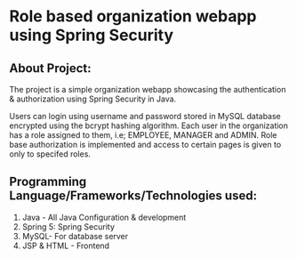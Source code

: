 # Role based organization webapp using Spring Security

## About Project:
The project is a simple organization webapp showcasing the authentication & authorization using Spring Security in Java.

Users can login using username and password stored in MySQL database encrypted using the bcrypt hashing algorithm. Each user in the organization has a role assigned to them, i.e; EMPLOYEE, MANAGER and ADMIN. Role base authorization is implemented and access to certain pages is given to only to specifed roles.

## Programming Language/Frameworks/Technologies used:

1) Java - All Java Configuration & development
2) Spring 5: Spring Security
3) MySQL- For database server
4) JSP & HTML - Frontend
